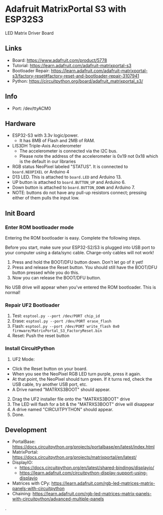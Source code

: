 # Adafruit MatrixPortal S3 with ESP32S3
LED Matrix Driver Board

## Links
* Board: https://www.adafruit.com/product/5778
* Tutorial: https://learn.adafruit.com/adafruit-matrixportal-s3
* Bootloader Repair: https://learn.adafruit.com/adafruit-matrixportal-s3/factory-reset#factory-reset-and-bootloader-repair-3107941
* Python: https://circuitpython.org/board/adafruit_matrixportal_s3/

## Info
* Port: /dev/ttyACM0

## Hardware
* ESP32-S3 with 3.3v logic/power.
  - It has 8MB of Flash and 2MB of RAM.
* LIS3DH Triple-Axis Accelerometer
  - The accelerometer is connected via the I2C bus.
  - Please note the address of the accelerometer is 0x19 not 0x18 which is the default in our libraries
* RGB status NeoPixel labeled "STATUS". It is connected to `board.NEOPIXEL` or Arduino 4
* D13 LED. This is attached to `board.LED` and Arduino 13.
* UP button is attached to `board.BUTTON_UP` and Arduino 6.
* Down button is attached to `board.BUTTON_DOWN` and Arduino 7.
* NOTE: buttons do not have any pull-up resistors connect; pressing either of them pulls the input low.

## Init Board
### Enter ROM bootloader mode
Entering the ROM bootloader is easy. Complete the following steps.

Before you start, make sure your ESP32-S2/S3 is plugged into USB port to your computer using a data/sync cable. Charge-only cables will not work!

1. Press and hold the BOOT/DFU button down. Don't let go of it yet!
2. Press and release the Reset button. You should still have the BOOT/DFU button pressed while you do this.
3. Now you can release the BOOT/DFU button.

No USB drive will appear when you've entered the ROM bootloader. This is normal!

### Repair UF2 Bootloader
1. Test:  `esptool.py --port /dev/PORT chip_id`
2. Erase: `esptool.py --port /dev/PORT erase_flash`
3. Flash: `esptool.py --port /dev/PORT write_flash 0x0 firmware/MatrixPortal_S3_FactoryReset.bin`
4. Reset: Push the reset button

### Install CircuitPython
1. UF2 Mode:
  - Click the Reset button on your board.
  - When you see the NeoPixel RGB LED turn purple, press it again.
  - At that point, the NeoPixel should turn green. If it turns red, check the USB cable, try another USB port, etc.
  - A Drive named "MATRXS3BOOT" should appear.
2. Drag the UF2 installer file onto the "MATRXS3BOOT" drive
3. The LED will flash for a bit & the "MATRXS3BOOT" drive will disappear
4. A drive named "CIRCUITPYTHON" should appear.
5. Done.

## Development
* PortalBase: https://docs.circuitpython.org/projects/portalbase/en/latest/index.html
* MatrixPortal: https://docs.circuitpython.org/projects/matrixportal/en/latest/
* DisplayIO:
  - https://docs.circuitpython.org/en/latest/shared-bindings/displayio/
  - https://learn.adafruit.com/circuitpython-display-support-using-displayio
* Matrices with CPy: https://learn.adafruit.com/rgb-led-matrices-matrix-panels-with-circuitpython
* Chaining: https://learn.adafruit.com/rgb-led-matrices-matrix-panels-with-circuitpython/advanced-multiple-panels









.
